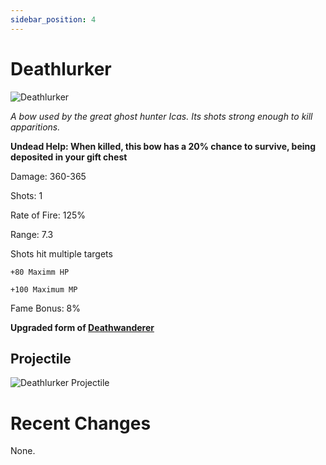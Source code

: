 ```yaml
---
sidebar_position: 4
---
```

# Deathlurker

![Deathlurker](https://vwiki.valorserver.com/api/item/picture/deathlurker)

<i>A bow used by the great ghost hunter Icas. Its shots strong enough to kill apparitions.</i>

**Undead Help: When killed, this bow has a 20% chance to survive, being deposited in your gift chest**

Damage: 360-365

Shots: 1

Rate of Fire: 125%

Range: 7.3

Shots hit multiple targets

    +80 Maximm HP
    
    +100 Maximum MP
    
Fame Bonus: 8%

**Upgraded form of [Deathwanderer](https://wiki.valorserver.com/docs/items/weapons/bows/ut/deathwanderer)**

## Projectile

![Deathlurker Projectile](https://cdn.discordapp.com/attachments/1160376179996496013/1170813903589085305/deathlurker.gif?ex=6591c76b&is=657f526b&hm=d01a2cc40fa9f43c51fb06f4c3a8ea20c932429bb1e505ae68f2bb0f0cfa3cb5&)
    
# Recent Changes
None.
